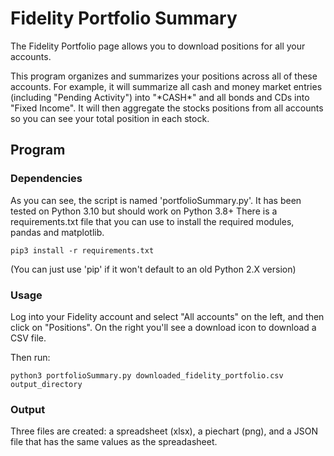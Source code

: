 # Fidelity Portfolio Summary

The Fidelity Portfolio page allows you to download positions for all your accounts.

This program organizes and summarizes your positions across all of these accounts.  For example, it will 
summarize all cash and money market entries (including "Pending Activity") into "\*CASH\*" and all bonds and CDs 
into "Fixed Income".  It will then aggregate the stocks positions from all accounts so you can see your total
position in each stock.
 
## Program

### Dependencies

As you can see, the script is named 'portfolioSummary.py'. It has been tested on Python 3.10 but should work on Python 3.8+
There is a requirements.txt file that you can use to install the required modules, pandas and matplotlib.

    pip3 install -r requirements.txt

(You can just use 'pip' if it won't default to an old Python 2.X version)

### Usage

Log into your Fidelity account and select "All accounts" on the left, and then
click on "Positions".  On the right you'll see a download icon to download a CSV
file.


Then run: 

    python3 portfolioSummary.py downloaded_fidelity_portfolio.csv output_directory  

### Output

Three files are created: a spreadsheet (xlsx), a piechart (png), and a JSON file that has the same values
as the spreadasheet.



